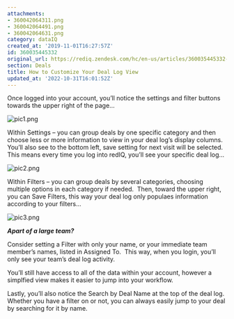 ```yaml
---
attachments:
- 360042064311.png
- 360042064491.png
- 360042064631.png
category: dataIQ
created_at: '2019-11-01T16:27:57Z'
id: 360035445332
original_url: https://rediq.zendesk.com/hc/en-us/articles/360035445332-How-to-Customize-Your-Deal-Log-View
section: Deals
title: How to Customize Your Deal Log View
updated_at: '2022-10-31T16:01:52Z'
---
```


Once logged into your account, you’ll notice the settings and filter buttons towards the upper right of the page…

![pic1.png](https://rediq.zendesk.com/hc/article_attachments/360042064311/pic1.png)

Within Settings – you can group deals by one specific category and then choose less or more information to view in your deal log’s display columns.  You’ll also see to the bottom left, save setting for next visit will be selected.  This means every time you log into redIQ, you’ll see your specific deal log…

![pic2.png](https://rediq.zendesk.com/hc/article_attachments/360042064491/pic2.png)

Within Filters – you can group deals by several categories, choosing multiple options in each category if needed.  Then, toward the upper right, you can Save Filters, this way your deal log only populaes information according to your filters…

![pic3.png](https://rediq.zendesk.com/hc/article_attachments/360042064631/pic3.png)

***Apart of a large team?***

Consider setting a Filter with only your name, or your immediate team member’s names, listed in Assigned To.  This way, when you login, you’ll only see your team’s deal log activity.

You’ll still have access to all of the data within your account, however a simplfied view makes it easier to jump into your workflow.

Lastly, you’ll also notice the Search by Deal Name at the top of the deal log.  Whether you have a filter on or not, you can always easily jump to your deal by searching for it by name.